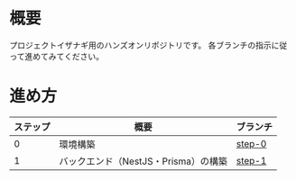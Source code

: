 # 概要
プロジェクトイザナギ用のハンズオンリポジトリです。
各ブランチの指示に従って進めてみてください。


# 進め方

| ステップ | 概要 | ブランチ |
| ------------- | ------------- | ------------- |
| 0  | 環境構築  | [step-0](https://github.com/Shuichiro-T/pj-izanagi-hands-on/tree/step-0) |
| 1  | バックエンド（NestJS・Prisma）の構築  | [step-1](https://github.com/Shuichiro-T/pj-izanagi-hands-on/tree/step-1) |

